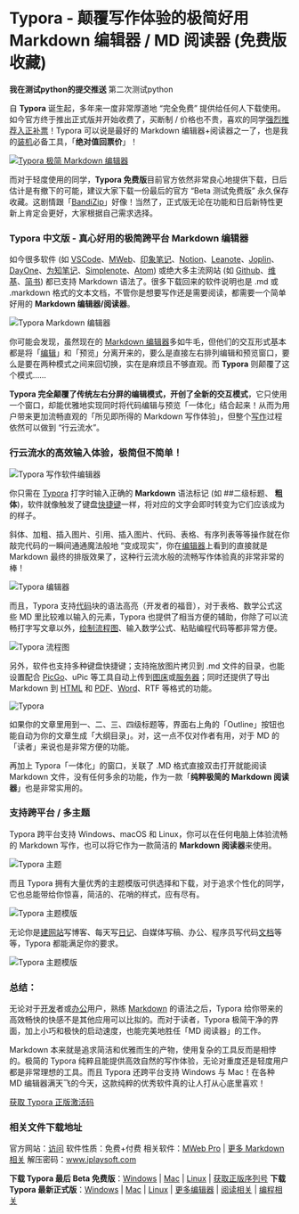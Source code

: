 # Typora - 颠覆写作体验的极简好用 Markdown 编辑器 / MD 阅读器 (免费版收藏)
**我在测试python的提交推送**
第二次测试python


自 **Typora** 诞生起，多年来一度非常厚道地 “完全免费” 提供给任何人下载使用。如今官方终于推出正式版并开始收费了，买断制 / 价格也不贵，喜欢的同学[强烈推荐入正补票](https://www.iplaysoft.com/go/typora)！Typora 可以说是最好的 Markdown 编辑器+阅读器之一了，也是我的[装机](https://www.iplaysoft.com/tag/装机)必备工具，「**绝对值回票价**」！

[![Typora 极简 Markdown 编辑器](https://img.iplaysoft.com/wp-content/uploads/2016/typora/typora_image.jpg!0x0.webp)](https://www.iplaysoft.com/go/typora)

而对于轻度使用的同学，**Typora 免费版**目前官方依然非常良心地提供下载，日后估计是有撤下的可能，建议大家下载一份最后的官方 “Beta 测试免费版” 永久保存收藏。这剧情跟「[BandiZip](https://www.iplaysoft.com/bandizip.html)」好像！当然了，正式版无论在功能和日后新特性更新上肯定会更好，大家根据自己需求选择。

### **Typora 中文版 - 真心好用的极简跨平台 Markdown 编辑器**

如今很多软件 (如 [VSCode](https://www.iplaysoft.com/visual-studio-code.html)、[MWeb](https://www.iplaysoft.com/mweb.html)、[印象笔记](https://www.iplaysoft.com/yinxiangbiji.html)、[Notion](https://www.iplaysoft.com/notion.html)、[Leanote](https://www.iplaysoft.com/leanote.html)、[Joplin](https://www.iplaysoft.com/joplin.html)、[DayOne](https://www.iplaysoft.com/dayone.html)、[为知笔记](https://www.iplaysoft.com/wiz.html)、[Simplenote](https://www.iplaysoft.com/simplenote.html)、[Atom](https://www.iplaysoft.com/atom.html)) 或绝大多主流网站 (如 [Github](https://www.iplaysoft.com/github-desktop.html)、[维基](https://zh.wikipedia.org/)、[简书](https://www.jianshu.com/?utm_source=iplaysoft.com&hmsr=iplaysoft.com)) 都已支持 Markdown 语法了。很多下载回来的软件说明也是 .md 或 .markdown 格式的文本文档，不管你是想要写作还是需要阅读，都需要一个简单好用的 **Markdown 编辑器/阅读器**。

![Typora Markdown 编辑器]()

你可能会发现，虽然现在的 [Markdown 编辑器](https://www.iplaysoft.com/tag/markdown)多如牛毛，但他们的交互形式基本都是将「[编辑](https://www.iplaysoft.com/tag/编辑)」和「预览」分离开来的，要么是直接左右排列编辑和预览窗口，要么是要在两种模式之间来回切换，实在是麻烦且不够直观。而 **Typora** 则颠覆了这个模式……

**Typora 完全颠覆了传统左右分屏的编辑模式，开创了全新的交互模式**，它只使用一个窗口，却能优雅地实现同时将代码编辑与预览「一体化」结合起来！从而为用户带来更加流畅直观的「所见即所得的 Markdown 写作体验」，但整个[写作](https://www.iplaysoft.com/tag/写作)过程依然可以做到 “行云流水”。

### 行云流水的高效输入体验，极简但不简单！

![Typora 写作软件编辑器]()

你只需在 [Typora](https://www.iplaysoft.com/typora.html) 打字时输入正确的 **Markdown** 语法标记 (如 ##二级标题、 **粗体**)，软件就像触发了键盘[快捷键](https://www.iplaysoft.com/tag/热键)一样，将对应的文字会即时转变为它们应该成为的样子。

斜体、加粗、插入图片、引用、插入图片、代码、表格、有序列表等等操作就在你敲完代码的一瞬间通通魔法般地 “变成现实”，你在[编辑器](https://www.iplaysoft.com/tag/编辑器)上看到的直接就是 Markdown 最终的排版效果了，这种行云流水般的流畅写作体验真的非常非常的棒！

![Typora 编辑器]()

而且，Typora 支持[代码](https://www.iplaysoft.com/tag/代码)块的语法高亮（开发者的福音），对于表格、数学公式这些 MD 里比较难以输入的元素，Typora 也提供了相当方便的辅助，你除了可以流畅打字写文章以外，[绘制流程图](https://www.iplaysoft.com/tag/制图)、输入数学公式、粘贴编程代码等都非常方便。

![Typora 流程图]()

另外，软件也支持多种键盘快捷键；支持拖放图片拷贝到 .md 文件的目录，也能设置配合 [PicGo](https://www.iplaysoft.com/picgo.html)、uPic 等工具自动上传到[图床](https://www.iplaysoft.com/tag/图床)或[服务器](https://www.iplaysoft.com/go/vps)；同时还提供了导出 Markdown 到 [HTML](https://www.iplaysoft.com/tag/html) 和 [PDF](https://www.iplaysoft.com/tag/pdf)、[Word](https://www.iplaysoft.com/go/officepost)、RTF 等格式的功能。

![Typora]()

如果你的文章里用到一、二、三、四级标题等，界面右上角的「Outline」按钮也能自动为你的文章生成「大纲目录」。对，这一点不仅对作者有用，对于 MD 的「读者」来说也是非常方便的功能。

再加上 Typora「一体化」的窗口，关联了 .MD 格式直接双击打开就能阅读 Markdown 文件，没有任何多余的功能，作为一款「**纯粹极简的 Markdown 阅读器**」也是非常实用的。

### 支持跨平台 / 多主题

Typora 跨平台支持 Windows、macOS 和 Linux，你可以在任何电脑上体验流畅的 Markdown 写作，也可以将它作为一款简洁的 **Markdown 阅读器**来使用。

![Typora 主题]()

而且 Typora 拥有大量优秀的主题模版可供选择和下载，对于追求个性化的同学，它也总能带给你惊喜，简洁的、花哨的样式，应有尽有。

![Typora 主题模版]()

无论你是[建网站](https://www.iplaysoft.com/tag/建站)写博客、每天写[日记](https://www.iplaysoft.com/tag/日记)、自媒体写稿、办公、程序员写代码[文档](https://www.iplaysoft.com/tag/文档)等等，Typora 都能满足你的要求。

![Typora 主题模版]()

### 总结：

无论对于[开发](https://www.iplaysoft.com/tag/开发)者或[办公](https://www.iplaysoft.com/tag/办公)用户，熟练 [Markdown](https://www.iplaysoft.com/tag/markdown) 的语法之后，Typora 给你带来的高效畅快的快感不是其他应用可以比拟的。而对于读者，Typora 极简干净的界面，加上小巧和极快的启动速度，也能完美地胜任「MD 阅读器」的工作。

Markdown 本来就是追求简洁和优雅而生的产物，使用复杂的工具反而是相悖的。极简的 Typora 纯粹且能提供高效自然的写作体验，无论对重度还是轻度用户都是非常理想的工具。而且 Typora 还跨平台支持 Windows 与 Mac！在各种 MD 编辑器满天飞的今天，这款纯粹的优秀软件真的让人打从心底里喜欢！

[获取 Typora 正版激活码](https://www.iplaysoft.com/go/typora)

### 相关文件下载地址

官方网站：[访问](https://www.typora.io/?utm_source=iplaysoft.com&hmsr=iplaysoft.com)
软件性质：免费+付费
相关软件：[MWeb Pro](https://www.iplaysoft.com/mweb.html) | [更多 Markdown 相关](https://www.iplaysoft.com/tag/markdown)
解压密码：www.iplaysoft.com

**下载 Typora 最后 Beta 免费版**：[Windows](https://dl.iplaysoft.com/files/3755.html) | [Mac](https://dl.iplaysoft.com/files/3756.html) | [Linux](https://dl.iplaysoft.com/files/5624.html) | [获取正版序列号](https://www.iplaysoft.com/go/typora)
**下载 Typora 最新正式版**：[Windows](https://dl.iplaysoft.com/files/5625.html) | [Mac](https://dl.iplaysoft.com/files/5626.html) | [Linux](https://dl.iplaysoft.com/files/5627.html) | [更多编辑器](https://www.iplaysoft.com/tag/编辑器) | [阅读相关](https://www.iplaysoft.com/tag/阅读) | [编程相关](https://www.iplaysoft.com/tag/编程)

